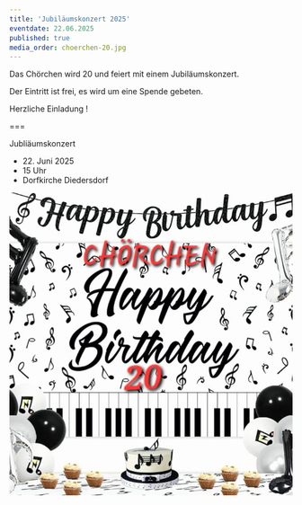 ```yaml
---
title: 'Jubiläumskonzert 2025'
eventdate: 22.06.2025
published: true
media_order: choerchen-20.jpg
---
```


Das Chörchen wird 20 und feiert mit einem Jubiläumskonzert.

Der Eintritt ist frei, es wird um eine Spende gebeten.

Herzliche Einladung !



===

Jubliäumskonzert

* <time>22. Juni 2025</time>
* 15 Uhr
* Dorfkirche Diedersdorf


![choerchen-20](choerchen-20.jpg "choerchen-20")

